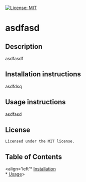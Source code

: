 
[![License: MIT](https://img.shields.io/badge/License-MIT-yellow.svg)](https://opensource.org/licenses/MIT)
# asdfasd

## Description
asdfasdf


## Installation instructions 
asdfdsq

  ## Usage instructions 
  asdfasd

## License
    Licensed under the MIT license.
## Table of Contents
<align='left'* [Installation](#Installation-instructions)<br> * [Usage](#Usage-instructions)>
